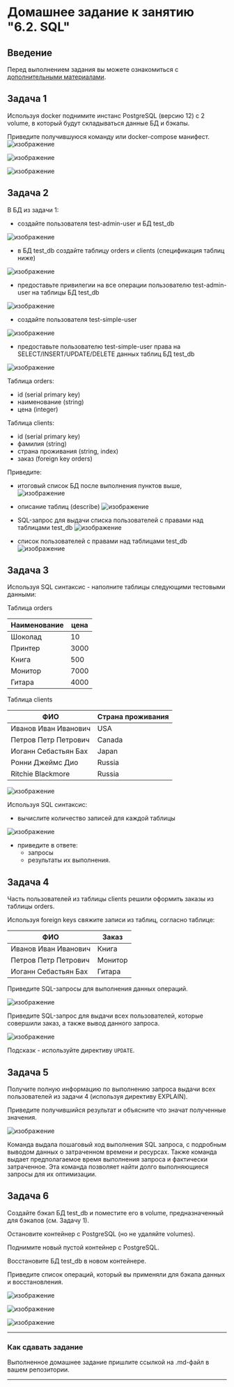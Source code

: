 # Домашнее задание к занятию "6.2. SQL"

## Введение

Перед выполнением задания вы можете ознакомиться с 
[дополнительными материалами](https://github.com/netology-code/virt-homeworks/tree/master/additional/README.md).

## Задача 1

Используя docker поднимите инстанс PostgreSQL (версию 12) c 2 volume, 
в который будут складываться данные БД и бэкапы.

Приведите получившуюся команду или docker-compose манифест.
![изображение](https://user-images.githubusercontent.com/89098193/219895144-d8a7851e-23d7-4fc7-bd01-9e1bb68b4705.png)

![изображение](https://user-images.githubusercontent.com/89098193/219895256-8dd286b3-c535-457c-a0b5-929b5e20254b.png)

![изображение](https://user-images.githubusercontent.com/89098193/219895194-750b6add-2fd5-4b27-8554-846535fd0884.png)


## Задача 2

В БД из задачи 1: 
- создайте пользователя test-admin-user и БД test_db

![изображение](https://user-images.githubusercontent.com/89098193/219895478-cad89865-090e-42b3-87e7-c713fd408acb.png)

- в БД test_db создайте таблицу orders и clients (спeцификация таблиц ниже)

![изображение](https://user-images.githubusercontent.com/89098193/219895551-18d17dfe-f551-4261-ae73-d85142ef4ec0.png)

- предоставьте привилегии на все операции пользователю test-admin-user на таблицы БД test_db

![изображение](https://user-images.githubusercontent.com/89098193/219895597-f92f6539-d5ef-4281-873a-ae838baea8a4.png)


- создайте пользователя test-simple-user  

![изображение](https://user-images.githubusercontent.com/89098193/219895621-74e00806-ae4f-4a42-a06a-f15533ef2ec4.png)


- предоставьте пользователю test-simple-user права на SELECT/INSERT/UPDATE/DELETE данных таблиц БД test_db

![изображение](https://user-images.githubusercontent.com/89098193/219895647-1e6b7cbb-6947-42cb-8067-3ef4c61ccfc5.png)


Таблица orders:
- id (serial primary key)
- наименование (string)
- цена (integer)

Таблица clients:
- id (serial primary key)
- фамилия (string)
- страна проживания (string, index)
- заказ (foreign key orders)

Приведите:
- итоговый список БД после выполнения пунктов выше,
![изображение](https://user-images.githubusercontent.com/89098193/219895769-43e4c99b-a572-41e8-872f-9ec82e428a31.png)

- описание таблиц (describe)
![изображение](https://user-images.githubusercontent.com/89098193/219895823-ec184a3c-bb87-46f3-8ad7-86d8ee7c6485.png)


- SQL-запрос для выдачи списка пользователей с правами над таблицами test_db
![изображение](https://user-images.githubusercontent.com/89098193/219895882-a0fc5e11-97ca-48b7-b02b-e30815dde241.png)


- список пользователей с правами над таблицами test_db
![изображение](https://user-images.githubusercontent.com/89098193/219895943-89ecec28-8ebf-4f68-a768-bed610802400.png)


## Задача 3

Используя SQL синтаксис - наполните таблицы следующими тестовыми данными:

Таблица orders

|Наименование|цена|
|------------|----|
|Шоколад| 10 |
|Принтер| 3000 |
|Книга| 500 |
|Монитор| 7000|
|Гитара| 4000|

Таблица clients

|ФИО|Страна проживания|
|------------|----|
|Иванов Иван Иванович| USA |
|Петров Петр Петрович| Canada |
|Иоганн Себастьян Бах| Japan |
|Ронни Джеймс Дио| Russia|
|Ritchie Blackmore| Russia|


![изображение](https://user-images.githubusercontent.com/89098193/219896028-df8377bc-454f-42aa-9c1d-648203c22aed.png)



Используя SQL синтаксис:
- вычислите количество записей для каждой таблицы 

![изображение](https://user-images.githubusercontent.com/89098193/219896091-cc518424-6cdd-4531-8aef-19222e38a3ce.png)

- приведите в ответе:
    - запросы 
    - результаты их выполнения.

## Задача 4

Часть пользователей из таблицы clients решили оформить заказы из таблицы orders.

Используя foreign keys свяжите записи из таблиц, согласно таблице:

|ФИО|Заказ|
|------------|----|
|Иванов Иван Иванович| Книга |
|Петров Петр Петрович| Монитор |
|Иоганн Себастьян Бах| Гитара |

Приведите SQL-запросы для выполнения данных операций.

![изображение](https://user-images.githubusercontent.com/89098193/219896839-2d462b1d-fb90-428e-949d-8ccd34e6440f.png)

Приведите SQL-запрос для выдачи всех пользователей, которые совершили заказ, а также вывод данного запроса.

![изображение](https://user-images.githubusercontent.com/89098193/219896878-ddb2458e-5665-41f0-8460-acb4a95d0bd3.png)
 
Подсказк - используйте директиву `UPDATE`.

## Задача 5

Получите полную информацию по выполнению запроса выдачи всех пользователей из задачи 4 
(используя директиву EXPLAIN).

Приведите получившийся результат и объясните что значат полученные значения.

![изображение](https://user-images.githubusercontent.com/89098193/219896968-fd80ed7a-8ebb-4de3-8648-82a0d564301c.png)

Команда выдала пошаговый ход выполнения SQL запроса, с подробным выводом данных о затраченном времени и ресурсах. Также команда выдает предполагаемое время выполнения запроса и фактически затраченное.
Эта команда позволяет найти долго выполняющиеся запросы для их оптимизации.

## Задача 6

Создайте бэкап БД test_db и поместите его в volume, предназначенный для бэкапов (см. Задачу 1).

Остановите контейнер с PostgreSQL (но не удаляйте volumes).

Поднимите новый пустой контейнер с PostgreSQL.

Восстановите БД test_db в новом контейнере.

Приведите список операций, который вы применяли для бэкапа данных и восстановления. 

![изображение](https://user-images.githubusercontent.com/89098193/219897214-503d18fe-a9f2-4e99-a9a2-152f621b9a45.png)

![изображение](https://user-images.githubusercontent.com/89098193/219897240-cf6e33bf-0a20-42a5-86d4-ccefb3bcc52c.png)

![изображение](https://user-images.githubusercontent.com/89098193/219897281-fa7db319-7485-4a91-94bd-aeecc9b43e5d.png)

---

### Как cдавать задание

Выполненное домашнее задание пришлите ссылкой на .md-файл в вашем репозитории.

---
